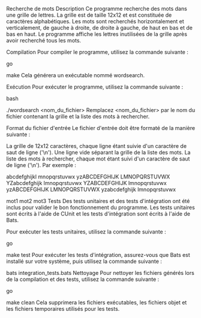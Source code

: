 Recherche de mots
Description
Ce programme recherche des mots dans une grille de lettres. La grille est de taille 12x12 et est constituée de caractères alphabétiques. Les mots sont recherchés horizontalement et verticalement, de gauche à droite, de droite à gauche, de haut en bas et de bas en haut. Le programme affiche les lettres inutilisées de la grille après avoir recherché tous les mots.

Compilation
Pour compiler le programme, utilisez la commande suivante :

go

make
Cela générera un exécutable nommé wordsearch.

Exécution
Pour exécuter le programme, utilisez la commande suivante :

bash

./wordsearch <nom_du_fichier>
Remplacez <nom_du_fichier> par le nom du fichier contenant la grille et la liste des mots à rechercher.

Format du fichier d'entrée
Le fichier d'entrée doit être formaté de la manière suivante :

La grille de 12x12 caractères, chaque ligne étant suivie d'un caractère de saut de ligne ('\n').
Une ligne vide séparant la grille de la liste des mots.
La liste des mots à rechercher, chaque mot étant suivi d'un caractère de saut de ligne ('\n').
Par exemple :


abcdefghijkl
mnopqrstuvwx
yzABCDEFGHIJK
LMNOPQRSTUVWX
YZabcdefghijk
lmnopqrstuvwx
YZABCDEFGHIJK
lmnopqrstuvwx
yzABCDEFGHIJK
LMNOPQRSTUVWX
yzabcdefghijk
lmnopqrstuvwx

mot1
mot2
mot3
Tests
Des tests unitaires et des tests d'intégration ont été inclus pour valider le bon fonctionnement du programme. Les tests unitaires sont écrits à l'aide de CUnit et les tests d'intégration sont écrits à l'aide de Bats.

Pour exécuter les tests unitaires, utilisez la commande suivante :

go

make test
Pour exécuter les tests d'intégration, assurez-vous que Bats est installé sur votre système, puis utilisez la commande suivante :


bats integration_tests.bats
Nettoyage
Pour nettoyer les fichiers générés lors de la compilation et des tests, utilisez la commande suivante :

go

make clean
Cela supprimera les fichiers exécutables, les fichiers objet et les fichiers temporaires utilisés pour les tests.
